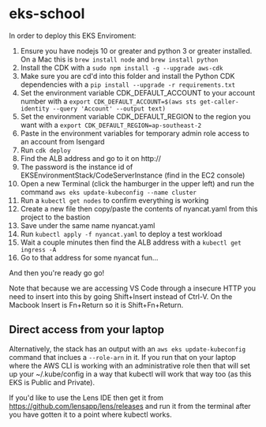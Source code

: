 # eks-school

In order to deploy this EKS Enviroment:

1. Ensure you have nodejs 10 or greater and python 3 or greater installed. On a Mac this is `brew install node` and `brew install python`
1. Install the CDK with a `sudo npm install -g --upgrade aws-cdk`
1. Make sure you are cd'd into this folder and install the Python CDK dependencies with a `pip install --upgrade -r requirements.txt`
1. Set the environment variable CDK_DEFAULT_ACCOUNT to your account number with a `export CDK_DEFAULT_ACCOUNT=$(aws sts get-caller-identity --query 'Account' --output text)`
1. Set the environment variable CDK_DEFAULT_REGION to the region you want with a `export CDK_DEFAULT_REGION=ap-southeast-2`
1. Paste in the environment variables for temporary admin role access to an account from Isengard
1. Run `cdk deploy`
1. Find the ALB address and go to it on http://
1. The password is the instance id of EKSEnvironmentStack/CodeServerInstance (find in the EC2 console)
1. Open a new Terminal (click the hamburger in the upper left) and run the command `aws eks update-kubeconfig --name cluster`
1. Run a `kubectl get nodes` to confirm everything is working
1. Create a new file then copy/paste the contents of nyancat.yaml from this project to the bastion
1. Save under the same name nyancat.yaml
1. Run `kubectl apply -f nyancat.yaml` to deploy a test workload
1. Wait a couple minutes then find the ALB address with a `kubectl get ingress -A`
1. Go to that address for some nyancat fun...

And then you're ready go go!

Note that because we are accessing VS Code through a insecure HTTP you need to insert into this by going Shift+Insert instead of Ctrl-V. On the Macbook Insert is Fn+Return so it is Shift+Fn+Return.

## Direct access from your laptop
Alternatively, the stack has an output with an `aws eks update-kubeconfig` command that inclues a `--role-arn` in it. If you run that on your laptop where the AWS CLI is working with an administrative role then that will set up your ~/.kube/config in a way that kubectl will work that way too (as this EKS is Public and Private).

If you'd like to use the Lens IDE then get it from https://github.com/lensapp/lens/releases and run it from the terminal after you have gotten it to a point where kubectl works.
